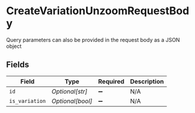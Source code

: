 # CreateVariationUnzoomRequestBody

Query parameters can also be provided in the request body as a JSON object


## Fields

| Field              | Type               | Required           | Description        |
| ------------------ | ------------------ | ------------------ | ------------------ |
| `id`               | *Optional[str]*    | :heavy_minus_sign: | N/A                |
| `is_variation`     | *Optional[bool]*   | :heavy_minus_sign: | N/A                |